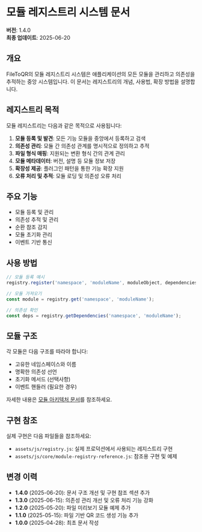 # 모듈 레지스트리 시스템 문서

**버전**: 1.4.0  
**최종 업데이트**: 2025-06-20

## 개요

FileToQR의 모듈 레지스트리 시스템은 애플리케이션의 모든 모듈을 관리하고 의존성을 추적하는 중앙 시스템입니다. 이 문서는 레지스트리의 개념, 사용법, 확장 방법을 설명합니다.

## 레지스트리 목적

모듈 레지스트리는 다음과 같은 목적으로 사용됩니다:

1. **모듈 등록 및 발견**: 모든 기능 모듈을 중앙에서 등록하고 검색
2. **의존성 관리**: 모듈 간 의존성 관계를 명시적으로 정의하고 추적
3. **파일 형식 매핑**: 지원되는 변환 형식 간의 관계 관리
4. **모듈 메타데이터**: 버전, 설명 등 모듈 정보 저장
5. **확장성 제공**: 플러그인 패턴을 통한 기능 확장 지원
6. **오류 처리 및 추적**: 모듈 로딩 및 의존성 오류 처리

## 주요 기능
- 모듈 등록 및 관리
- 의존성 추적 및 관리
- 순환 참조 감지
- 모듈 초기화 관리
- 이벤트 기반 통신

## 사용 방법
```javascript
// 모듈 등록 예시
registry.register('namespace', 'moduleName', moduleObject, dependencies);

// 모듈 가져오기
const module = registry.get('namespace', 'moduleName');

// 의존성 확인
const deps = registry.getDependencies('namespace', 'moduleName');
```

## 모듈 구조
각 모듈은 다음 구조를 따라야 합니다:
- 고유한 네임스페이스와 이름
- 명확한 의존성 선언
- 초기화 메서드 (선택사항)
- 이벤트 핸들러 (필요한 경우)

자세한 내용은 [모듈 아키텍처 문서](./module-architecture.md)를 참조하세요. 

## 구현 참조

실제 구현은 다음 파일들을 참조하세요:

- `assets/js/registry.js`: 실제 프로덕션에서 사용되는 레지스트리 구현
- `assets/js/core/module-registry-reference.js`: 참조용 구현 및 예제

## 변경 이력

- **1.4.0** (2025-06-20): 문서 구조 개선 및 구현 참조 섹션 추가
- **1.3.0** (2025-06-15): 의존성 관리 개선 및 오류 처리 기능 강화
- **1.2.0** (2025-05-20): 파일 미리보기 모듈 예제 추가
- **1.1.0** (2025-05-15): 파일 기반 QR 코드 생성 기능 추가
- **1.0.0** (2025-04-28): 최초 문서 작성 